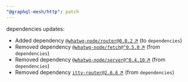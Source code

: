 ```yaml
---
"@graphql-mesh/http": patch
---
```

dependencies updates:
  - Added dependency [`@whatwg-node/router@0.0.2` ↗︎](https://www.npmjs.com/package/@whatwg-node/router/v/0.0.2) (to `dependencies`)
  - Removed dependency [`@whatwg-node/fetch@^0.5.0` ↗︎](https://www.npmjs.com/package/@whatwg-node/fetch/v/0.5.0) (from `dependencies`)
  - Removed dependency [`@whatwg-node/server@^0.4.10` ↗︎](https://www.npmjs.com/package/@whatwg-node/server/v/0.4.10) (from `dependencies`)
  - Removed dependency [`itty-router@2.6.6` ↗︎](https://www.npmjs.com/package/itty-router/v/2.6.6) (from `dependencies`)
